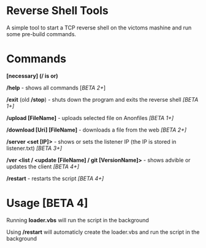 # Reverse Shell Tools

A simple tool to start a TCP reverse shell on the victoms mashine and run some pre-build commands.

# Commands

**<optional> [necessary] (/ is or)**
  
  

**/help** - shows all commands [*BETA 2+*]

**/exit** (old **/stop**) - shuts down the program and exits the reverse shell  *[BETA 1+]*

**/upload [FileName]** - uploads selected file on Anonfiles  *[BETA 1+]*

**/download [Uri] [FileName]** - downloads a file from the web *[BETA 2+]*

**/server <set [IP]>** - shows or sets the listener IP (the IP is stored in listener.txt) *[BETA 3+]*

**/ver <list <git> / <update [FileName] / git [VersionName]>** - shows advible or updates the client *[BETA 4+]*

**/restart** - restarts the script *[BETA 4+]*

# Usage [BETA 4]

Running **loader.vbs** will run the script in the background

Using **/restart** will automaticly create the loader.vbs and run the script in the background 
